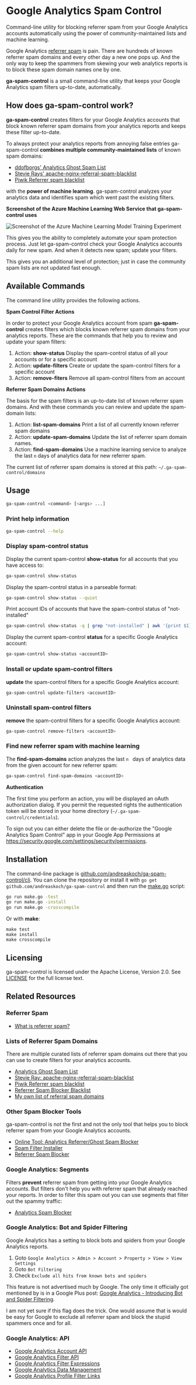 # Google Analytics Spam Control

Command-line utility for blocking referrer spam from your Google Analytics accounts automatically using the power of community-maintained lists and machine learning.

Google Analytics [referrer spam](https://en.wikipedia.org/wiki/Referer_spam) is pain.
There are hundreds of known referrer spam domains and every other day a new one pops up. And the only way to keep the spammers from skewing your web analytics reports is to block these spam domain names one by one.

**ga-spam-control** is a small command-line utility that keeps your Google Analytics spam filters up-to-date, automatically.

## How does ga-spam-control work?

**ga-spam-control** creates filters for your Google Analytics accounts that block known referrer spam domains from your analytics reports and keeps these filter up-to-date.

To always protect your analytics reports from annoying false entries ga-spam-control **combines multiple community-maintained lists** of known spam domains:

- [ddofborgs' Analytics Ghost Spam List](https://github.com/ddofborg/analytics-ghost-spam-list)
- [Stevie Rays'  apache-nginx-referral-spam-blacklist](https://github.com/Stevie-Ray/apache-nginx-referral-spam-blacklist)
- [Piwik Referrer spam blacklist](https://github.com/piwik/referrer-spam-blacklist)

with the **power of machine learning**. ga-spam-control analyzes your analytics data and identifies spam which went past the existing filters.

**Screenshot of the Azure Machine Learning Web Service that ga-spam-control uses**

![Screenshot of the Azure Machine Learning Model Training Experiment](files/azure-ml-spam-detection/screenshots/Azure-Machine-Learning-Spam-Detection-Screenshot-00003.png)

This gives you the ability to completely automate your spam protection process. Just let ga-spam-control check your Google Analytics accounts daily for new spam. And when it detects new spam; update your filters.

This gives you an additional level of protection; just in case the community spam lists are not updated fast enough.

## Available Commands

The command line utility provides the following actions.

**Spam Control Filter Actions**

In order to protect your Google Analytics account from spam **ga-spam-control** creates filters which blocks known referrer spam domains from your analytics reports. These are the commands that help you to review and update your spam filters:

1. Action: **show-status**
Display the spam-control status of all your accounts or for a specific account
2. Action: **update-filters**
Create or update the spam-control filters for a specific account
3. Action: **remove-fiters**
Remove all spam-control filters from an account

**Referrer Spam Domains Actions**

The basis for the spam filters is an up-to-date list of known referrer spam domains. And with these commands you can review and update the spam-domain lists:

1. Action: **list-spam-domains**
Print a list of all currently known referrer spam domains
2. Action: **update-spam-domains**
Update the list of referrer spam domain names.
4. Action: **find-spam-domains**
Use a machine learning service to analyze the last `n` days of analytics data for new referrer spam.

The current list of referrer spam domains is stored at this path: `~/.ga-spam-control/domains`

## Usage

```bash
ga-spam-control <command> [<args> ...]
```

### Print help information

```bash
ga-spam-control --help
```

### Display spam-control status

Display the current spam-control **show-status** for all accounts that you have access to:

```bash
ga-spam-control show-status
```

Display the spam-control status in a parseable format:

```bash
ga-spam-control show-status --quiet
```

Print account IDs of accounts that have the spam-control status of "not-installed"

```bash
ga-spam-control show-status -q | grep "not-installed" | awk '{print $1}'
```

Display the current spam-control **status** for a specific Google Analytics account:

```bash
ga-spam-control show-status <accountID>
```

### Install or update spam-control filters

**update** the spam-control filters for a specific Google Analytics account:

```bash
ga-spam-control update-filters <accountID>
```

### Uninstall spam-control filters

**remove** the spam-control filters for a specific Google Analytics account:

```bash
ga-spam-control remove-filters <accountID>
```

### Find new referrer spam with machine learning

The **find-spam-domains** action analyzes the last `n ` days of analytics data from the given account for new referrer spam:

```bash
ga-spam-control find-spam-domains <accountID>
```

**Authentication**

The first time you perform an action, you will be displayed an oAuth authorization dialog.
If you permit the requested rights the authentication token will be stored in your home directory (`~/.ga-spam-control/credentials`).

To sign out you can either delete the file or de-authorize the "Google Analytics Spam Control" app in your Google App Permissions at https://security.google.com/settings/security/permissions.

## Installation

The command-line package is [github.com/andreaskoch/ga-spam-control/cli](cli/main.go). You can clone the repository or install it with `go get github.com/andreaskoch/ga-spam-control` and then run the [make.go](make.go) script:

```bash
go run make.go -test
go run make.go -install
go run make.go -crosscompile
```

Or with **make**:

```
make test
make install
make crosscompile
```

## Licensing

ga-spam-control is licensed under the Apache License, Version 2.0.
See [LICENSE](LICENSE) for the full license text.

## Related Resources

### Referrer Spam

- [What is referrer spam?](https://en.wikipedia.org/wiki/Referer_spam)

### Lists of Referrer Spam Domains

There are multiple curated lists of referrer spam domains out there that you can use to create filters for your analytics accounts.

- [Analytics Ghost Spam List](https://github.com/ddofborg/analytics-ghost-spam-list)
- [Stevie Ray: apache-nginx-referral-spam-blacklist](https://github.com/Stevie-Ray/apache-nginx-referral-spam-blacklist)
- [Piwik Referrer spam blacklist](https://github.com/piwik/referrer-spam-blacklist)
- [Referrer Spam Blocker Blacklist](https://referrerspamblocker.com/blacklist)
- [My own list of referral spam domains](spam-domains/referrer-spam-domains.txt)

### Other Spam Blocker Tools

ga-spam-control is not the first and not the only tool that helps you to block referrer spam from your Google Analytics accounts.

- [Online Tool: Analytics Referrer/Ghost Spam Blocker](https://www.adwordsrobot.com/en/tools/ga-referrer-spam-killer)
- [Spam Filter Installer](http://www.simoahava.com/spamfilter/)
- [Referrer Spam Blocker](https://referrerspamblocker.com/)

### Google Analytics: Segments

Filters **prevent** referrer spam from getting into your Google Analytics accounts.
But filters don't help you with referrer spam that already reached your reports. In order to filter this spam out you can use segments that filter out the spammy traffic:

- [Analytics Spam Blocker ](https://www.google.com/analytics/gallery/#posts/search/%3F_.tab%3DMy%26_.sort%3DDATE%26_.start%3D0%26_.viewId%3DgyNgK6N3R6iK-UphdU8M6w/)

### Google Analytics: Bot and Spider Filtering

Google Analytics has a setting to block bots and spiders from your Google Analytics reports.

1. Goto `Google Analytics > Admin > Account > Property > View > View Settings`
2. Goto `Bot Filtering`
3. Check `Exclude all hits from known bots and spiders`

This feature is not advertised much by Google. The only time it officially got mentioned by is in a Google Plus post: [Google Analytics - Introducing Bot and Spider Filtering](https://plus.google.com/+GoogleAnalytics/posts/2tJ79CkfnZk).

I am not yet sure if this flag does the trick. One would assume that is would be easy for Google to exclude all referrer spam and block the stupid spammers once and for all.

### Google Analytics: API

- [Google Analytics Account API](https://developers.google.com/analytics/devguides/config/mgmt/v3/mgmtReference/management/accounts/list)
- [Google Analytics Filter API](https://developers.google.com/analytics/devguides/config/mgmt/v3/mgmtReference/management/filters)
- [Google Analytics Filter Expressions](https://developers.google.com/analytics/devguides/reporting/core/v3/reference#filters)
- [Google Analytics Data Management](https://developers.google.com/analytics/devguides/config/mgmt/v3/data-management)
- [Google Analytics Profile Filter Links](https://developers.google.com/analytics/devguides/config/mgmt/v3/mgmtReference/management/profileFilterLinks)
